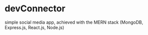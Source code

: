 # devConnector
simple social media app, achieved with the MERN stack (MongoDB, Express.js, React.js, Node.js)
